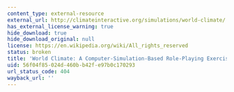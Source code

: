 ```yaml
---
content_type: external-resource
external_url: http://climateinteractive.org/simulations/world-climate/
has_external_license_warning: true
hide_download: true
hide_download_original: null
license: https://en.wikipedia.org/wiki/All_rights_reserved
status: broken
title: 'World Climate: A Computer-Simulation-Based Role-Playing Exercise'
uid: 56f04f85-024d-460b-b42f-e97b0c170293
url_status_code: 404
wayback_url: ''
---
```

